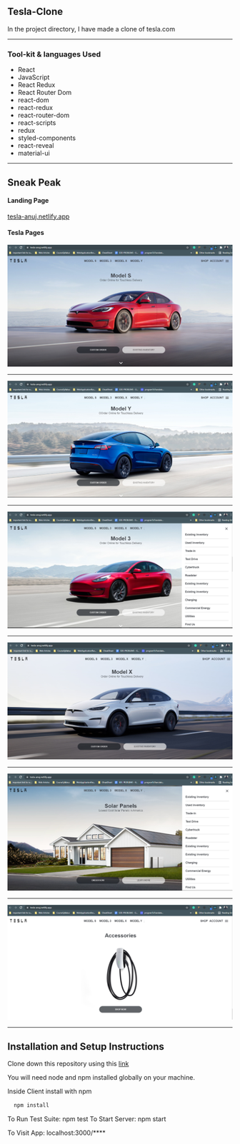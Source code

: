 <h2>Tesla-Clone</h2>
In the project directory, I have made a clone of tesla.com

<hr/>
<h3>Tool-kit & languages Used</h3>

* React
* JavaScript
* React Redux
* React Router Dom
* react-dom
* react-redux
* react-router-dom
* react-scripts
* redux
* styled-components
* react-reveal
* material-ui


<hr/>

## Sneak Peak
#### Landing Page
<a href="https://tesla-anuj.netlify.app/">tesla-anuj.netlify.app</a>

#### Tesla Pages

<img src="./one.PNG"/>
<hr/>
<img src="./two.PNG"/>
<hr/>
<img src="./three.PNG"/>
<hr/>
<img src="./four.PNG"/>
<hr/>
<img src="./five.PNG"/>
<hr/>
<img src="./six.PNG"/>
<hr/>

## Installation and Setup Instructions
Clone down this repository using this <a href="https://github.com/Anujsharma2590/tesla.com-clone-react-redux">link</a>

You will need node and npm installed globally on your machine. 

Inside Client install with npm


```bash
  npm install
```

To Run Test Suite: npm test To Start Server: npm start

To Visit App: localhost:3000/****
